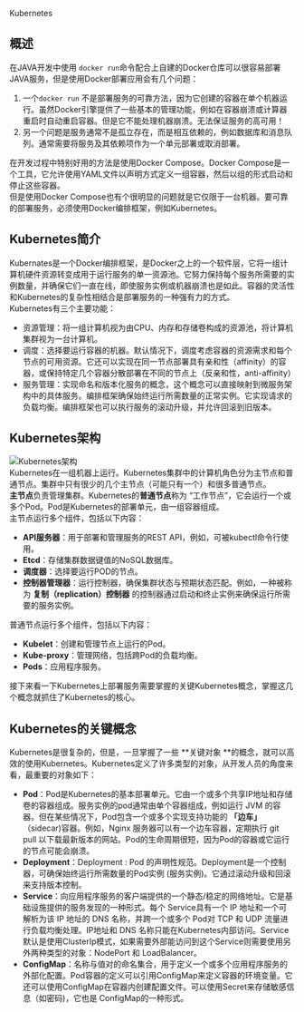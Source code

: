 Kubernetes
<a name="LZtHT"></a>
## 概述
在JAVA开发中使用 `docker run`命令配合上自建的Docker仓库可以很容易部署JAVA服务，但是使用Docker部署应用会有几个问题：

1. 一个`docker run` 不是部署服务的可靠方法，因为它创建的容器在单个机器运行。虽然Docker引擎提供了一些基本的管理功能，例如在容器崩溃或计算器重启时自动重启容器。但是它不能处理机器崩溃。无法保证服务的高可用！
2. 另一个问题是服务通常不是孤立存在，而是相互依赖的，例如数据库和消息队列。通常需要将服务及其依赖项作为一个单元部署或取消部署。

在开发过程中特别好用的方法是使用Docker Compose。Docker Compose是一个工具，它允许使用YAML文件以声明方式定义一组容器，然后以组的形式启动和停止这些容器。<br />但是使用Docker Compose也有个很明显的问题就是它仅限于一台机器。要可靠的部署服务，必须使用Docker编排框架，例如Kubernetes。
<a name="x7RGx"></a>
## Kubernetes简介
Kubernates是一个Docker编排框架，是Docker之上的一个软件层，它将一组计算机硬件资源转变成用于运行服务的单一资源池。它努力保持每个服务所需要的实例数量，并确保它们一直在线，即使服务实例或机器崩溃也是如此。容器的灵活性和Kubernetes的复杂性相结合是部署服务的一种强有力的方式。<br />Kubernetes有三个主要功能：

- 资源管理：将一组计算机视为由CPU、内存和存储卷构成的资源池，将计算机集群视为一台计算机。
- 调度：选择要运行容器的机器。默认情况下，调度考虑容器的资源需求和每个节点的可用资源。它还可以实现在同一节点部署具有亲和性（affinity）的容器，或保持特定几个容器分散部署在不同的节点上（反亲和性，anti-affinity）
- 服务管理：实现命名和版本化服务的概念，这个概念可以直接映射到微服务架构中的具体服务。编排框架确保始终运行所需数量的正常实例。它实现请求的负载均衡。编排框架也可以执行服务的滚动升级，并允许回滚到旧版本。
<a name="PsSrH"></a>
## Kubernetes架构
![Kubernetes架构](https://cdn.nlark.com/yuque/0/2023/png/396745/1695260025884-59b06a14-29e0-4e4e-b9b4-6439d0e80dbf.png#averageHue=%23fbfbfb&clientId=uf8631b25-4020-4&from=paste&id=ub25601de&originHeight=765&originWidth=1080&originalType=url&ratio=2.5&rotation=0&showTitle=true&status=done&style=none&taskId=u528a09a0-222c-4d0f-a06f-1bc7c794911&title=Kubernetes%E6%9E%B6%E6%9E%84 "Kubernetes架构")<br />Kubernetes在一组机器上运行。Kubernetes集群中的计算机角色分为主节点和普通节点。集群中只有很少的几个主节点（可能只有一个）和很多普通节点。<br />**主节点**负责管理集群。Kubernetes的**普通节点**称为 “工作节点”，它会运行一个或多个Pod。Pod是Kubernetes的部署单元，由一组容器组成。<br />主节点运行多个组件，包括以下内容：

- **API服务器**：用于部署和管理服务的REST API，例如，可被kubectl命令行使用。
- **Etcd**：存储集群数据键值的NoSQL数据库。
- **调度器**：选择要运行POD的节点。
- **控制器管理器**：运行控制器，确保集群状态与预期状态匹配。例如，一种被称为 **复制（replication）控制器** 的控制器通过启动和终止实例来确保运行所需要的服务实例。

普通节点运行多个组件，包括以下内容：

- **Kubelet**：创建和管理节点上运行的Pod。
- **Kube-proxy**：管理网络，包括跨Pod的负载均衡。
- **Pods**：应用程序服务。

接下来看一下Kubernetes上部署服务需要掌握的关键Kubernetes概念，掌握这几个概念就抓住了Kubernetes的核心。
<a name="tY6tK"></a>
## Kubernetes的关键概念
Kubernetes是很复杂的，但是，一旦掌握了一些 **关键对象 **的概念，就可以高效的使用Kubernetes。Kubernetes定义了许多类型的对象，从开发人员的角度来看，最重要的对象如下：

- **Pod**：Pod是Kubernetes的基本部署单元。它由一个或多个共享IP地址和存储卷的容器组成。服务实例的pod通常由单个容器组成，例如运行 JVM 的容器。但在某些情况下，Pod包含一个或多个实现支持功能的 **「边车」**（sidecar)容器。例如，Nginx 服务器可以有一个边车容器，定期执行 git pull 以下载最新版本的网站。Pod的生命周期很短，因为Pod的容器或它运行的节点可能会崩溃。
- **Deployment**：Deployment : Pod 的声明性规范。Deployment是一个控制器，可确保始终运行所需数量的Pod实例 (服务实例)。它通过滚动升级和回滚来支持版本控制。
- **Service**：向应用程序服务的客户端提供的一个静态/稳定的网络地址。它是基础设施提供的服务发现的一种形式。每个 Service具有一个 IP 地址和一个可解析为该 IP 地址的 DNS 名称，并跨一个或多个 Pod对 TCP 和 UDP 流量进行负载均衡处理。IP地址和 DNS 名称只能在Kubernetes内部访问。Service默认是使用ClusterIp模式，如果需要外部能访问到这个Service则需要使用另外两种类型的对象：NodePort 和 LoadBalancer。
- **ConfigMap**：名称与值对的命名集合，用于定义一个或多个应用程序服务的外部化配置。Pod容器的定义可以引用ConfigMap来定义容器的环境变量。它还可以使用ConfigMap在容器内创建配置文件。可以使用Secret来存储敏感信息（如密码)，它也是 ConfigMap的一种形式。
